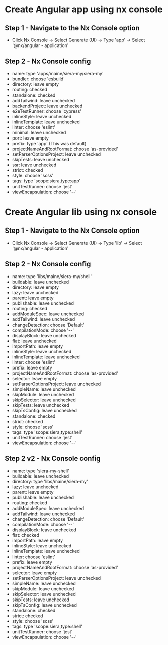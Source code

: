 # Create Angular app using nx console

## Step 1 - Navigate to the Nx Console option

- Click Nx Console -> Select Generate (UI) -> Type 'app' -> Select '@nx/angular - application'

## Step 2 - Nx Console config

- name: type 'apps/maine/siera-my/siera-my'
- bundler: choose 'esbuild'
- directory: leave empty
- routing: checked
- standalone: checked
- addTailwind: leave unchecked
- backendProject: leave unchecked
- e2eTestRunner: choose 'cypress'
- inlineStyle: leave unchecked
- inlineTemplate: leave unchecked
- linter: choose 'eslint'
- minimal: leave unchecked
- port: leave empty
- prefix: type 'app' (This was default)
- projectNameAndRootFormat: choose 'as-provided'
- setParserOptionsProject: leave unchecked
- skipTests: leave unchecked
- ssr: leave unchecked
- strict: checked
- style: choose 'scss'
- tags: type 'scope:siera,type:app'
- unitTestRunner: choose 'jest'
- viewEncapsulation: choose '--'

# Create Angular lib using nx console

## Step 1 - Navigate to the Nx Console option

- Click Nx Console -> Select Generate (UI) -> Type 'lib' -> Select '@nx/angular - application'

## Step 2 - Nx Console config

- name: type 'libs/maine/siera-my/shell'
- buildable: leave unchecked
- directory: leave empty
- lazy: leave unchecked
- parent: leave empty
- publishable: leave unchecked
- routing: checked
- addModuleSpec: leave unchecked
- addTailwind: leave unchecked
- changeDetection: choose 'Default'
- compilationMode: choose '--'
- displayBlock: leave unchecked
- flat: leave unchecked
- importPath: leave empty
- inlineStyle: leave unchecked
- inlineTemplate: leave unchecked
- linter: choose 'eslint'
- prefix: leave empty
- projectNameAndRootFormat: choose 'as-provided'
- selector: leave empty
- setParserOptionsProject: leave unchecked
- simpleName: leave unchecked
- skipModule: leave unchecked
- skipSelector: leave unchecked
- skipTests: leave unchecked
- skipTsConfig: leave unchecked
- standalone: checked
- strict: checked
- style: choose 'scss'
- tags: type 'scope:siera,type:shell'
- unitTestRunner: choose 'jest'
- viewEncapsulation: choose '--'

## Step 2 v2 - Nx Console config

- name: type 'siera-my-shell'
- buildable: leave unchecked
- directory: type 'libs/maine/siera-my'
- lazy: leave unchecked
- parent: leave empty
- publishable: leave unchecked
- routing: checked
- addModuleSpec: leave unchecked
- addTailwind: leave unchecked
- changeDetection: choose 'Default'
- compilationMode: choose '--'
- displayBlock: leave unchecked
- flat: checked
- importPath: leave empty
- inlineStyle: leave unchecked
- inlineTemplate: leave unchecked
- linter: choose 'eslint'
- prefix: leave empty
- projectNameAndRootFormat: choose 'as-provided'
- selector: leave empty
- setParserOptionsProject: leave unchecked
- simpleName: leave unchecked
- skipModule: leave unchecked
- skipSelector: leave unchecked
- skipTests: leave unchecked
- skipTsConfig: leave unchecked
- standalone: checked
- strict: checked
- style: choose 'scss'
- tags: type 'scope:siera,type:shell'
- unitTestRunner: choose 'jest'
- viewEncapsulation: choose '--'
